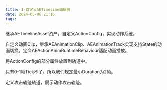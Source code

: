 ```yaml
---
title: 1-自定义AETimeline编辑器
date: 2024-05-06 21:16
tags:
---
```

继承AETimelineAsset资产，自定义ActionConfig，实现动作系统。

自定义动画Clip，继承AEAnimationClip、AEAnimationTrack实现支持State的动画切换。定义AEActionAnimRuntimeBehaviour适配动画播放。

将ActionConfig的部分属性放置到轨道中。

只有0-1帧Tick不了。所以我们规定最小Duration为2帧。

定义攻击轨迹轨道，展示动作攻击轨迹。

